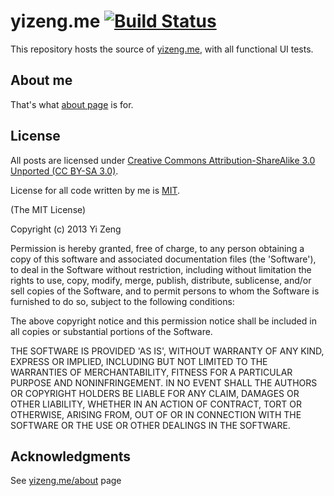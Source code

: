 # yizeng.me [![Build Status](https://travis-ci.org/yizeng/yizeng.github.com.png?branch=master)](https://travis-ci.org/yizeng/yizeng.github.com)

This repository hosts the source of [yizeng.me](http://yizeng.me), with all functional UI tests.

## About me

That's what [about page](http://yizeng.me/about) is for.

## License
All posts are licensed under [Creative Commons Attribution-ShareAlike 3.0 Unported (CC BY-SA 3.0)](http://creativecommons.org/licenses/by-sa/3.0/deed.en_GB).

License for all code written by me is [MIT](http://opensource.org/licenses/MIT).

(The MIT License)

Copyright (c) 2013 Yi Zeng

Permission is hereby granted, free of charge, to any person obtaining a copy
of this software and associated documentation files (the 'Software'), to deal
in the Software without restriction, including without limitation the rights
to use, copy, modify, merge, publish, distribute, sublicense, and/or sell
copies of the Software, and to permit persons to whom the Software is
furnished to do so, subject to the following conditions:

The above copyright notice and this permission notice shall be included in all
copies or substantial portions of the Software.

THE SOFTWARE IS PROVIDED 'AS IS', WITHOUT WARRANTY OF ANY KIND, EXPRESS OR
IMPLIED, INCLUDING BUT NOT LIMITED TO THE WARRANTIES OF MERCHANTABILITY,
FITNESS FOR A PARTICULAR PURPOSE AND NONINFRINGEMENT. IN NO EVENT SHALL THE
AUTHORS OR COPYRIGHT HOLDERS BE LIABLE FOR ANY CLAIM, DAMAGES OR OTHER
LIABILITY, WHETHER IN AN ACTION OF CONTRACT, TORT OR OTHERWISE, ARISING FROM,
OUT OF OR IN CONNECTION WITH THE SOFTWARE OR THE USE OR OTHER DEALINGS IN THE
SOFTWARE.

## Acknowledgments
See [yizeng.me/about](http://yizeng.me/about/) page
